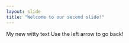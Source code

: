 ```yaml
---
layout: slide
title: "Welcome to our second slide!"
---
```

My new witty text
Use the left arrow to go back!
